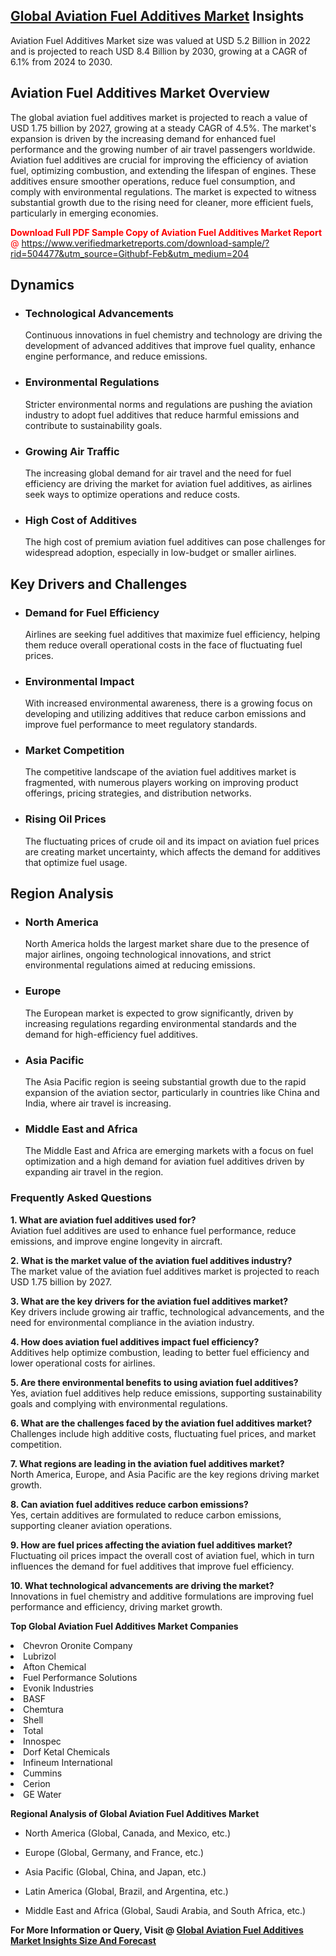 <h2><a href="https://www.verifiedmarketreports.com/download-sample/?rid=504477&amp;utm_source=Githubf&amp;utm_medium=204" target="_blank">Global Aviation Fuel Additives Market</a> Insights</h2><p>Aviation Fuel Additives Market size was valued at USD 5.2 Billion in 2022 and is projected to reach USD 8.4 Billion by 2030, growing at a CAGR of 6.1% from 2024 to 2030.</p><p> <h2>Aviation Fuel Additives Market Overview</h2> <p>The global aviation fuel additives market is projected to reach a value of USD 1.75 billion by 2027, growing at a steady CAGR of 4.5%. The market's expansion is driven by the increasing demand for enhanced fuel performance and the growing number of air travel passengers worldwide. Aviation fuel additives are crucial for improving the efficiency of aviation fuel, optimizing combustion, and extending the lifespan of engines. These additives ensure smoother operations, reduce fuel consumption, and comply with environmental regulations. The market is expected to witness substantial growth due to the rising need for cleaner, more efficient fuels, particularly in emerging economies.</p> <p><p><span class=""><span style="color: #ff0000;"><strong>Download Full PDF Sample Copy of Aviation Fuel Additives Market Report</strong> @ </span><a href="https://www.verifiedmarketreports.com/download-sample/?rid=504477&amp;utm_source=Githubf-Feb&amp;utm_medium=204" target="_blank">https://www.verifiedmarketreports.com/download-sample/?rid=504477&amp;utm_source=Githubf-Feb&amp;utm_medium=204</a></span></p></p> <h2>Dynamics</h2> <ul> <li><h3>Technological Advancements</h3> Continuous innovations in fuel chemistry and technology are driving the development of advanced additives that improve fuel quality, enhance engine performance, and reduce emissions.</li> <li><h3>Environmental Regulations</h3> Stricter environmental norms and regulations are pushing the aviation industry to adopt fuel additives that reduce harmful emissions and contribute to sustainability goals.</li> <li><h3>Growing Air Traffic</h3> The increasing global demand for air travel and the need for fuel efficiency are driving the market for aviation fuel additives, as airlines seek ways to optimize operations and reduce costs.</li> <li><h3>High Cost of Additives</h3> The high cost of premium aviation fuel additives can pose challenges for widespread adoption, especially in low-budget or smaller airlines.</li> </ul> <h2>Key Drivers and Challenges</h2> <ul> <li><h3>Demand for Fuel Efficiency</h3> Airlines are seeking fuel additives that maximize fuel efficiency, helping them reduce overall operational costs in the face of fluctuating fuel prices.</li> <li><h3>Environmental Impact</h3> With increased environmental awareness, there is a growing focus on developing and utilizing additives that reduce carbon emissions and improve fuel performance to meet regulatory standards.</li> <li><h3>Market Competition</h3> The competitive landscape of the aviation fuel additives market is fragmented, with numerous players working on improving product offerings, pricing strategies, and distribution networks.</li> <li><h3>Rising Oil Prices</h3> The fluctuating prices of crude oil and its impact on aviation fuel prices are creating market uncertainty, which affects the demand for additives that optimize fuel usage.</li> </ul> <h2>Region Analysis</h2> <ul> <li><h3>North America</h3> North America holds the largest market share due to the presence of major airlines, ongoing technological innovations, and strict environmental regulations aimed at reducing emissions.</li> <li><h3>Europe</h3> The European market is expected to grow significantly, driven by increasing regulations regarding environmental standards and the demand for high-efficiency fuel additives.</li> <li><h3>Asia Pacific</h3> The Asia Pacific region is seeing substantial growth due to the rapid expansion of the aviation sector, particularly in countries like China and India, where air travel is increasing.</li> <li><h3>Middle East and Africa</h3> The Middle East and Africa are emerging markets with a focus on fuel optimization and a high demand for aviation fuel additives driven by expanding air travel in the region.</li> </ul> <h3>Frequently Asked Questions</h3> <p><strong>1. What are aviation fuel additives used for?</strong><br> Aviation fuel additives are used to enhance fuel performance, reduce emissions, and improve engine longevity in aircraft.</p> <p><strong>2. What is the market value of the aviation fuel additives industry?</strong><br> The market value of the aviation fuel additives market is projected to reach USD 1.75 billion by 2027.</p> <p><strong>3. What are the key drivers for the aviation fuel additives market?</strong><br> Key drivers include growing air traffic, technological advancements, and the need for environmental compliance in the aviation industry.</p> <p><strong>4. How does aviation fuel additives impact fuel efficiency?</strong><br> Additives help optimize combustion, leading to better fuel efficiency and lower operational costs for airlines.</p> <p><strong>5. Are there environmental benefits to using aviation fuel additives?</strong><br> Yes, aviation fuel additives help reduce emissions, supporting sustainability goals and complying with environmental regulations.</p> <p><strong>6. What are the challenges faced by the aviation fuel additives market?</strong><br> Challenges include high additive costs, fluctuating fuel prices, and market competition.</p> <p><strong>7. What regions are leading in the aviation fuel additives market?</strong><br> North America, Europe, and Asia Pacific are the key regions driving market growth.</p> <p><strong>8. Can aviation fuel additives reduce carbon emissions?</strong><br> Yes, certain additives are formulated to reduce carbon emissions, supporting cleaner aviation operations.</p> <p><strong>9. How are fuel prices affecting the aviation fuel additives market?</strong><br> Fluctuating oil prices impact the overall cost of aviation fuel, which in turn influences the demand for fuel additives that improve fuel efficiency.</p> <p><strong>10. What technological advancements are driving the market?</strong><br> Innovations in fuel chemistry and additive formulations are improving fuel performance and efficiency, driving market growth.</p> </p><p><strong>Top Global Aviation Fuel Additives Market Companies</strong></p><div data-test-id=""><p><li>Chevron Oronite Company</li><li> Lubrizol</li><li> Afton Chemical</li><li> Fuel Performance Solutions</li><li> Evonik Industries</li><li> BASF</li><li> Chemtura</li><li> Shell</li><li> Total</li><li> Innospec</li><li> Dorf Ketal Chemicals</li><li> Infineum International</li><li> Cummins</li><li> Cerion</li><li> GE Water</li></p><div><strong>Regional Analysis of&nbsp;Global Aviation Fuel Additives Market</strong></div><ul><li dir="ltr"><p dir="ltr">North America&nbsp;(Global, Canada, and Mexico, etc.)</p></li><li dir="ltr"><p dir="ltr">Europe (Global, Germany, and France, etc.)</p></li><li dir="ltr"><p dir="ltr">Asia Pacific&nbsp;(Global, China, and Japan, etc.)</p></li><li dir="ltr"><p dir="ltr">Latin America&nbsp;(Global, Brazil, and Argentina, etc.)</p></li><li dir="ltr">Middle East and Africa&nbsp;(Global, Saudi Arabia, and South Africa, etc.)</li></ul><p><strong>For More Information or Query, Visit @&nbsp;</strong><strong><a href="https://www.verifiedmarketreports.com/product/aviation-fuel-additives-market-size-and-forecast/?utm_source=Githubf&amp;utm_medium=204" target="_blank">Global Aviation Fuel Additives Market Insights Size And Forecast</a></strong></p></div>
